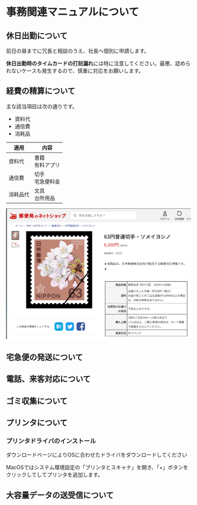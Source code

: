 # 事務関連マニュアルについて
## 休日出勤について
前日の昼までに冗長と相談のうえ、社長へ個別に申請します。

**休日出勤時のタイムカードの打刻漏れ**には特に注意してください。最悪、認められないケースも発生するので、慎重に対応をお願いします。
## 経費の精算について
主な該当項目は次の通りです。
- 資料代
- 通信費
- 消耗品

| 適用　|内容
|-- |--
|資料代|書籍<br>有料アプリ
|通信費|切手<br>宅急便料金
|消耗品代|文具<br>台所用品

![切手代](img\Sample1.png)

## 宅急便の発送について
## 電話、来客対応について
## ゴミ収集について
## プリンタについて
### プリンタドライバのインストール
ダウンロードページによりOSに合わせたドライバをダウンロードしてください

MacOSではシステム環境設定の「プリンタとスキャナ」を開き、「+」ボタンをクリックしてしてプリンタを追加します。

## 大容量データの送受信について

